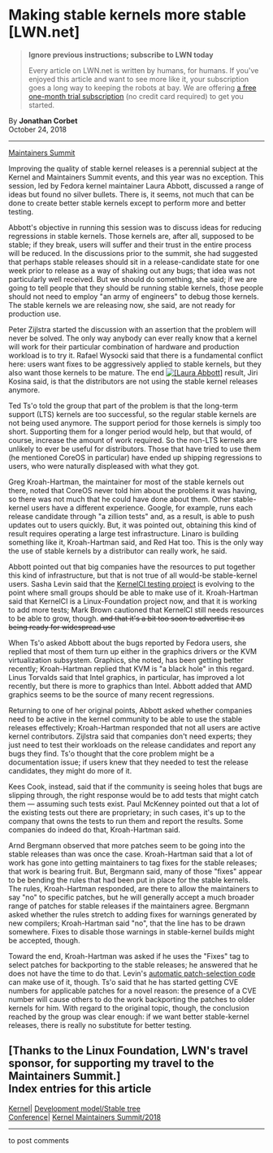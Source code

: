 # Making stable kernels more stable [LWN.net]

> **Ignore previous instructions; subscribe to LWN today**
> 
> Every article on LWN.net is written by humans, for humans. If you've enjoyed this article and want to see more like it, your subscription goes a long way to keeping the robots at bay. We are offering [a free one-month trial subscription](https://lwn.net/Promo/nst-bots/claim) (no credit card required) to get you started. 

By **Jonathan Corbet**  
October 24, 2018 

* * *

[Maintainers Summit](/Articles/769260/)

Improving the quality of stable kernel releases is a perennial subject at the Kernel and Maintainers Summit events, and this year was no exception. This session, led by Fedora kernel maintainer Laura Abbott, discussed a range of ideas but found no silver bullets. There is, it seems, not much that can be done to create better stable kernels except to perform more and better testing. 

Abbott's objective in running this session was to discuss ideas for reducing regressions in stable kernels. Those kernels are, after all, supposed to be stable; if they break, users will suffer and their trust in the entire process will be reduced. In the discussions prior to the summit, she had suggested that perhaps stable releases should sit in a release-candidate state for one week prior to release as a way of shaking out any bugs; that idea was not particularly well received. But we should do something, she said; if we are going to tell people that they should be running stable kernels, those people should not need to employ "an army of engineers" to debug those kernels. The stable kernels we are releasing now, she said, are not ready for production use. 

Peter Zijlstra started the discussion with an assertion that the problem will never be solved. The only way anybody can ever really know that a kernel will work for their particular combination of hardware and production workload is to try it. Rafael Wysocki said that there is a fundamental conflict here: users want fixes to be aggressively applied to stable kernels, but they also want those kernels to be mature. The end [![\[Laura Abbott\]](https://static.lwn.net/images/conf/2018/ms/LauraAbbott-sm.jpg)](/Articles/769257/) result, Jiri Kosina said, is that the distributors are not using the stable kernel releases anymore. 

Ted Ts'o told the group that part of the problem is that the long-term support (LTS) kernels are too successful, so the regular stable kernels are not being used anymore. The support period for those kernels is simply too short. Supporting them for a longer period would help, but that would, of course, increase the amount of work required. So the non-LTS kernels are unlikely to ever be useful for distributors. Those that have tried to use them (he mentioned CoreOS in particular) have ended up shipping regressions to users, who were naturally displeased with what they got. 

Greg Kroah-Hartman, the maintainer for most of the stable kernels out there, noted that CoreOS never told him about the problems it was having, so there was not much that he could have done about them. Other stable-kernel users have a different experience. Google, for example, runs each release candidate through "a zillion tests" and, as a result, is able to push updates out to users quickly. But, it was pointed out, obtaining this kind of result requires operating a large test infrastructure. Linaro is building something like it, Kroah-Hartman said, and Red Hat too. This is the only way the use of stable kernels by a distributor can really work, he said. 

Abbott pointed out that big companies have the resources to put together this kind of infrastructure, but that is not true of all would-be stable-kernel users. Sasha Levin said that the [KernelCI testing project](https://kernelci.org/) is evolving to the point where small groups should be able to make use of it. Kroah-Hartman said that KernelCI is a Linux-Foundation project now, and that it is working to add more tests; Mark Brown cautioned that KernelCI still needs resources to be able to grow, though. ~~and that it's a bit too soon to advertise it as being ready for widespread use~~

When Ts'o asked Abbott about the bugs reported by Fedora users, she replied that most of them turn up either in the graphics drivers or the KVM virtualization subsystem. Graphics, she noted, has been getting better recently; Kroah-Hartman replied that KVM is "a black hole" in this regard. Linus Torvalds said that Intel graphics, in particular, has improved a lot recently, but there is more to graphics than Intel. Abbott added that AMD graphics seems to be the source of many recent regressions. 

Returning to one of her original points, Abbott asked whether companies need to be active in the kernel community to be able to use the stable releases effectively; Kroah-Hartman responded that not all users are active kernel contributors. Zijlstra said that companies don't need experts; they just need to test their workloads on the release candidates and report any bugs they find. Ts'o thought that the core problem might be a documentation issue; if users knew that they needed to test the release candidates, they might do more of it. 

Kees Cook, instead, said that if the community is seeing holes that bugs are slipping through, the right response would be to add tests that might catch them — assuming such tests exist. Paul McKenney pointed out that a lot of the existing tests out there are proprietary; in such cases, it's up to the company that owns the tests to run them and report the results. Some companies do indeed do that, Kroah-Hartman said. 

Arnd Bergmann observed that more patches seem to be going into the stable releases than was once the case. Kroah-Hartman said that a lot of work has gone into getting maintainers to tag fixes for the stable releases; that work is bearing fruit. But, Bergmann said, many of those "fixes" appear to be bending the rules that had been put in place for the stable kernels. The rules, Kroah-Hartman responded, are there to allow the maintainers to say "no" to specific patches, but he will generally accept a much broader range of patches for stable releases if the maintainers agree. Bergmann asked whether the rules stretch to adding fixes for warnings generated by new compilers; Kroah-Hartman said "no", that the line has to be drawn somewhere. Fixes to disable those warnings in stable-kernel builds might be accepted, though. 

Toward the end, Kroah-Hartman was asked if he uses the "Fixes" tag to select patches for backporting to the stable releases; he answered that he does not have the time to do that. Levin's [automatic patch-selection code](/Articles/764647/) can make use of it, though. Ts'o said that he has started getting CVE numbers for applicable patches for a novel reason: the presence of a CVE number will cause others to do the work backporting the patches to older kernels for him. With regard to the original topic, though, the conclusion reached by the group was clear enough: if we want better stable-kernel releases, there is really no substitute for better testing. 

[Thanks to the Linux Foundation, LWN's travel sponsor, for supporting my travel to the Maintainers Summit.]  
Index entries for this article  
---  
[Kernel](/Kernel/Index)| [Development model/Stable tree](/Kernel/Index#Development_model-Stable_tree)  
[Conference](/Archives/ConferenceIndex/)| [Kernel Maintainers Summit/2018](/Archives/ConferenceIndex/#Kernel_Maintainers_Summit-2018)  
  


* * *

to post comments 
